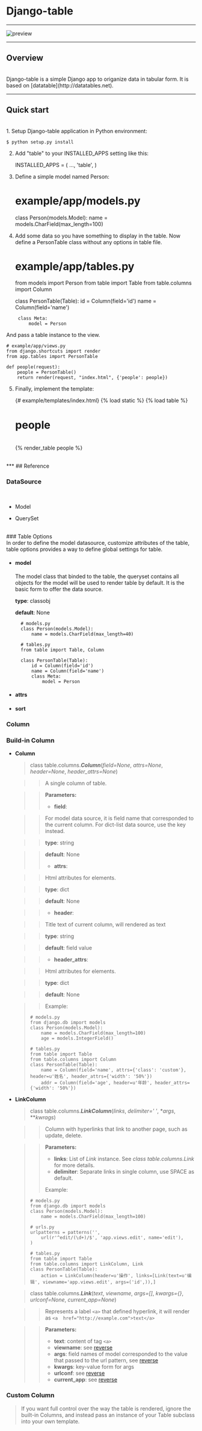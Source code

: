 # Django-table
***

![preview](http://redmine.funshion.com/redmine/attachments/download/54280/django-table.png)

***
## Overview
<br>
Django-table is a simple Django app to origanize data in tabular form.
It is based on [datatable](http://datatables.net).

***
## Quick start
<br>
1. Setup Django-table application in Python environment:<br>

    $ python setup.py install
2. Add "table" to your INSTALLED_APPS setting like this:<br>

    INSTALLED_APPS = (
        ...,
        'table',
    )
3. Define a simple model named Person:<br>

    # example/app/models.py
    class Person(models.Model):
        name = models.CharField(max_length=100)
4. Add some data so you have something to display in the table.
Now define a PersonTable class without any options in table file.<br>

    # example/app/tables.py
    from models import Person
    from table import Table
    from table.columns import Column
    
    class PersonTable(Table):
        id = Column(field='id')
        name = Column(field='name')

        class Meta:
            model = Person

And pass a table instance to the view.

    # example/app/views.py
    from django.shortcuts import render
    from app.tables import PersonTable

    def people(request):
        people = PersonTable()
        return render(request, "index.html", {'people': people})
5. Finally, implement the template:<br>

    {# example/templates/index.html}
    {% load static %}
    {% load table %}

    <link href="{% static 'css/bootstrap.min.css' %}" rel="stylesheet" media="screen">
    <script src="{% static 'js/jquery.min.js' %}"></script>
    <script src="{% static 'js/bootstrap.min.js' %}"></script>

    <!DOCTYPE html>
    <html>
        <head>
            <meta http-equiv="content-type" content="text/html; charset=utf-8" />
            <title>person</title>
        </head>
        <body>
            <div class="container" style="margin-top: 10px">
                <h1>people</h1>
                <br />
                {% render_table people %}
            </div>
        </body>
    </html>

<br>
***
## Reference
<br>

### DataSource
<br>

* Model

* QuerySet

<br>
### Table Options

<br>
In order to define the model datasource, customize attributes of the table, table options provides a way to define global settings for table.

* #### model<br>

  The model class that binded to the table, the queryset contains all objects for the model will be used to render table by default. It is the basic form to offer the data source.  

  **type**: classobj
 
  **default**: None
  
        # models.py
        class Person(models.Model):
            name = models.CharField(max_length=40)

        # tables.py
        from table import Table, Column

        class PersonTable(Table):
            id = Column(field='id')
            name = Column(field='name')
            class Meta:
                model = Person

* #### attrs

* #### sort

### Column

### Build-in Column
  * **Column**
  
      > class table.columns.***Column***(*field=None*, *attrs=None*, *header=None*, *header_attrs=None*)

      > > A single column of table. 

      > > **Parameters:** 
      > > * **field**: 
        
      > >   For model data source, it is field name that corresponded to the current column. For dict-list data source, use the key instead.
      
      > >   **type**: string
      
      > >   **default**: None
      > > 
      > > * **attrs**: 
           
      > >   Html attributes for <td> elements.

      > >   **type**: dict
      
      > >   **default**: None
      
      > > * **header**:
      
      > >   Title text of current column, will rendered as <th>text</th>
      
      > >   **type**: string
      
      > >   **default**: field value
      
      > > * **header_attrs**:
      
      > >   Html attributes for <td> elements.
      
      > >   **type**: dict
      
      > >   **default**: None
      
      > > Example:
      > >
      >     # models.py
      >     from django.db import models
      >     class Person(models.Model):
      >         name = models.CharField(max_length=100)
      >         age = models.IntegerField()
      > > 
      >     # tables.py
      >     from table import Table
      >     from table.columns import Column
      >     class PersonTable(Table):
      >         name = Column(field='name', attrs={'class': 'custom'}, header=u'姓名', header_attrs={'width': '50%'})
      >         addr = Column(field='age', header=u'年龄', header_attrs={'width': '50%'})
    
  * **LinkColumn**

      > class table.columns.***LinkColumn***(*links*, *delimiter=' '*, **args*, ***kwrags*)

      > > Column with hyperlinks that link to another page, such as update, delete. 

      > > **Parameters:** 
      > > * **links**: List of *Link* instance. See *class table.columns.Link* for more details.
      > > * **delimiter**: Separate links in single column, use SPACE as default.
      > >
      > > Example:
      > >
      >     # models.py
      >     from django.db import models
      >     class Person(models.Model):
      >         name = models.CharField(max_length=100)
      > >        
      >     # urls.py
      >     urlpatterns = patterns('',
      >         url(r'^edit/(\d+)/$', 'app.views.edit', name='edit'),
      >     )
      > >
      >     # tables.py
      >     from table import Table
      >     from table.columns import LinkColumn, Link
      >     class PersonTable(Table):
      >         action = LinkColumn(header=u'操作', links=[Link(text=u'编辑', viewname='app.views.edit', args=('id',)),]
    
      > class table.columns.***Link***(*text*, *viewname*, *args=[]*, *kwargs={}*, *urlconf=None*, *current_app=None*)
      
      > > Represents a label `<a>` that defined hyperlink, it will render as `<a  href="http://example.com">text</a>` 
      
      > > **Parameters:**
      > > * **text**: content of tag `<a>`
      > > * **viewname**: see [reverse](http://docs.djangoproject.com/en/dev/ref/urlresolvers/#django.core.urlresolvers.reverse)
      > > * **args**: field names of model corresponded to the value that passed to the url pattern, see [reverse](http://docs.djangoproject.com/en/dev/ref/urlresolvers/#django.core.urlresolvers.reverse)
      > > * **kwargs**: key-value form for args
      > > * **urlconf**: see [reverse](http://docs.djangoproject.com/en/dev/ref/urlresolvers/#django.core.urlresolvers.reverse)
      > > * **current_app**: see [reverse](http://docs.djangoproject.com/en/dev/ref/urlresolvers/#django.core.urlresolvers.reverse)


### Custom Column

  > If you want full control over the way the table is rendered, ignore the built-in Columns,
and instead pass an instance of your Table subclass into your own template.

